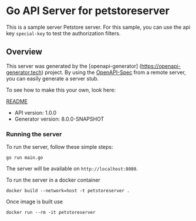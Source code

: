 # Go API Server for petstoreserver

This is a sample server Petstore server. For this sample, you can use the api key `special-key` to test the authorization filters.

## Overview
This server was generated by the [openapi-generator]
(https://openapi-generator.tech) project.
By using the [OpenAPI-Spec](https://github.com/OAI/OpenAPI-Specification) from a remote server, you can easily generate a server stub.

To see how to make this your own, look here:

[README](https://openapi-generator.tech)

- API version: 1.0.0
- Generator version: 8.0.0-SNAPSHOT


### Running the server
To run the server, follow these simple steps:

```
go run main.go
```

The server will be available on `http://localhost:8080`.

To run the server in a docker container
```
docker build --network=host -t petstoreserver .
```

Once image is built use
```
docker run --rm -it petstoreserver
```
